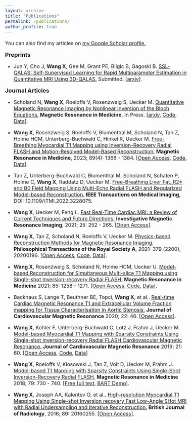 ```yaml
---
layout: archive
title: "Publications"
permalink: /publications/
author_profile: true
---
```


<!-- {% if author.googlescholar %} -->

<!-- {% endif %} -->

<style type="text/css">
  body{
  font-size: 12pt;
}
</style>
You can also find my articles on <u><a href="{{[author.googlescholar](https://scholar.google.de/citations?user=99FdJPgAAAAJ&hl=en)}}">my Google Scholar profile</a>.</u>


**<font size="4.5"> Preprints </font>**

* Jun Y, Cho J, **Wang X**, Gee M, Grant PE, Bilgic B, Gagoski B. [SSL-QALAS: Self-Supervised Learning for Rapid Multiparameter Estimation in Quantitative MRI Using 3D-QALAS.](https://arxiv.org/abs/2302.14240) Submitted. [[arxiv](https://arxiv.org/abs/2302.14240)]. 

**<font size="4.5"> Journal Articles </font>**

* Scholand N, **Wang X**, Roeloffs V, Rosenzweig S, Uecker M. [Quantitative Magnetic Resonance Imaging by Nonlinear Inversion of the Bloch Equations.](https://arxiv.org/abs/2209.08027) **Magnetic Resonance in Medicine**, In Press. [[arxiv](https://arxiv.org/abs/2209.08027), [Code](https://github.com/mrirecon/bloch-moba), [Data](https://zenodo.org/record/6992763)]. 

  <!-- **Keywords:** model-based reconstruction; sensitivity analysis; state-transition matrix; nonlinear inversion; Bloch equations; quantitative MRI -->
  
* **Wang X**, Rosenzweig S, Roeloffs V, Blumenthal M, Scholand N, Tan Z, Holme HCM, Unterberg-Buchwald C, Hinkel R, Uecker M. [Free-Breathing Myocardial T1 Mapping using Inversion-Recovery Radial FLASH and Motion-Resolved Model-Based Reconstruction.](https://onlinelibrary.wiley.com/doi/full/10.1002/mrm.29521) **Magnetic Resonance in Medicine**, 2023; 89(4): 1368 - 1384. [[Open Access](https://onlinelibrary.wiley.com/doi/full/10.1002/mrm.29521), [Code](https://github.com/mrirecon/motion-resolved-myocardial-T1-mapping), [Data](https://doi.org/10.5281/zenodo.5707688)]. 
  
  <!-- **Keywords:** free-breathing myocardial T1 mapping; self-gating; motion-resolved model-based reconstruction; radial FLASH -->

* Tan Z, Unterberg-Buchwald C, Blumenthal M, Scholand N, Schaten P, Holme C, **Wang X**, Raddatz D, Uecker M. [Free-Breathing Liver Fat, R2* and B0 Field Mapping Using Multi-Echo Radial FLASH and Regularized Model-based Reconstruction.](https://ieeexplore.ieee.org/abstract/document/9978665) **IEEE Transactions on Medical Imaging**, DOI: 10.1109/\\TMI.2022.3228075. 
  
  <!-- **Keywords:** calibration-less compressed sensing parallel imaging; model-based reconstruction; multi-echo radial sampling; R2* mapping; water/fat separation -->
 
  <!-- * a robust self-gating technique extracting respiratory motion signal from contrast-weighted data acquisition;  -->
  <!-- * a calibrationless nonlinear model-based reconstruction for motion-resolved quantitative cardiovascular MR imaging.  -->
* **Wang X**, Uecker M, Feng L. [Fast Real-Time Cardiac MRI: a Review of Current Techniques and Future Directions.](https://www.i-mri.org/DOIx.php?id=10.13104/imri.2021.25.4.252) **Investigative Magnetic Resonance Imaging**, 2021; 25: 252 - 265. [[Open Access](https://www.i-mri.org/DOIx.php?id=10.13104/imri.2021.25.4.252)].
  
  <!-- **Keywords:** Real-time cardiac MRI, GRAPPA, Iterative SENSE, NLINV, Non-Cartesian, Motion-resolved image reconstruction -->

* **Wang X**, Tan Z, Scholand N, Roeloffs V, Uecker M. [Physics-based Reconstruction Methods for Magnetic Resonance Imaging.](https://royalsocietypublishing.org/doi/10.1098/rsta.2020.0196) **Philosophical Transactions of the Royal Society A**, 2021: 379 (2200), 20200196. [[Open Access](https://royalsocietypublishing.org/doi/10.1098/rsta.2020.0196), [Code](https://github.com/mrirecon/physics-recon), [Data](https://zenodo.org/record/4381986)]. 
  
  <!-- **Keywords:** magnetic resonance imaging; model-based reconstruction; inverse problems -->

* **Wang X**, Rosenzweig S, Scholand N, Holme HCM, Uecker U. [Model-based Reconstruction for Simultaneous Multi-slice T1 Mapping using Single-shot Inversion-recovery Radial FLASH.](https://onlinelibrary.wiley.com/doi/10.1002/mrm.28497) **Magnetic Resonance in Medicine** 2021; 85: 1258 - 1271. [[Open Access](https://onlinelibrary.wiley.com/doi/10.1002/mrm.28497), [Code](https://github.com/mrirecon/sms-T1-mapping), [Data](https://zenodo.org/record/3969809)]. 
  
  <!-- **Keywords:** T1 mapping; model-based reconstruction; radial FLASH; simultaneous multi-slice -->

* Backhaus S, Lange T, Beuthner BE, Topci, **Wang X**, et al.. [Real-time Cardiac Magnetic Resonance T1 and Extracellular Volume Fraction mapping for Tissue Characterisation in Aortic Stenosis.](https://jcmr-online.biomedcentral.com/articles/10.1186/s12968-020-00632-0) **Journal of Cardiovascular Magnetic Resonance** 2020; 22: 46. [[Open Access](https://jcmr-online.biomedcentral.com/articles/10.1186/s12968-020-00632-0)]. 
  
  <!-- **Keywords:** Real-Time; T1 mapping; aortic stenosis; transfemoral aortic valve replacement; tissue characterisation -->

* **Wang X**, Kohler F, Unterberg-Buchwald C, Lotz J, Frahm J, Uecker M. [Model-based Myocardial T1 Mapping with Sparsity Constraints Using Single-shot Inversion-recovery Radial FLASH Cardiovascular Magnetic Resonance.](https://jcmr-online.biomedcentral.com/articles/10.1186/s12968-019-0570-3) **Journal of Cardiovascular Magnetic Resonance** 2019; 21: 60. [[Open Access](https://jcmr-online.biomedcentral.com/articles/10.1186/s12968-019-0570-3), [Code](https://github.com/mrirecon/myocardial-t1-mapping), [Data](https://zenodo.org/record/3362387)]
  
  <!-- **Keywords:** model-based reconstruction; myocardial T1 mapping; sparsity constraints; radial FLASH -->

* **Wang X**, Roeloffs V, Klosowski J, Tan Z, Voit D, Uecker M, Frahm J. [Model-based T1 Mapping with Sparsity Constraints Using Single-Shot Inversion-Recovery Radial FLASH.](https://onlinelibrary.wiley.com/doi/full/10.1002/mrm.26726) **Magnetic Resonance in Medicine**  2018; 79: 730 - 740. [[Free full text](https://onlinelibrary.wiley.com/doi/full/10.1002/mrm.26726), [BART Demo](https://github.com/mrirecon/bart-workshop/blob/master/ismrm2021/model_based/bart_moba.ipynb)]. 
  
  <!-- **Keywords:** model-based reconstruction; sparsity constraint; Look-Locker; T1 mapping; parallel imaging -->


* **Wang X**, Joseph AA, Kalentev O, et al.. [High-resolution Myocardial T1 Mapping Using Single-shot Inversion recovery Fast Low-Angle SHot MRI with Radial Undersampling and Iterative Reconstruction.](https://www.birpublications.org/doi/full/10.1259/bjr.20160255) **British Journal of Radiology**, 2016; 89: 20160255. [[Open Access](https://www.birpublications.org/doi/full/10.1259/bjr.20160255)]. 
  
  <!-- **Keywords:** iterative reconstruction; radial undersampling; myocardial T1 mapping; FLASH -->